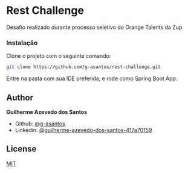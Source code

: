 # Rest Challenge

Desafio realizado durante processo seletivo do Orange Talents da Zup


### Instalação

Clone o projeto com o seguinte comando:

```sh
git clone https://github.com/g-asantos/rest-challenge.git
```

Entre na pasta com sua IDE preferida, e rode como Spring Boot App.


## Author

  **Guilherme Azevedo dos Santos**

* Github: [@g-asantos](https://github.com/g-asantos)
* Linkedin: [@guilherme-azevedo-dos-santos-417a70159](https://www.linkedin.com/in/guilherme-azevedo-dos-santos-417a70159/)

## License

[MIT](https://choosealicense.com/licenses/mit/)
